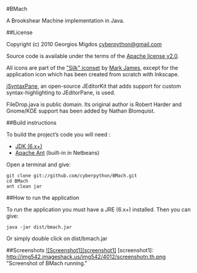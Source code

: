 #BMach

A Brookshear Machine implementation in Java.

##License

Copyright (c) 2010 Georgios Migdos <cyberpython@gmail.com>

Source code is available under the terms of the [Apache license v2.0](http://www.apache.org/licenses/LICENSE-2.0).

All icons are part of the ["Silk" iconset](http://www.famfamfam.com/lab/icons/silk/) by [Mark James](http://www.famfamfam.com/about/), except for the application icon which has been created from scratch with Inkscape.

[jSyntaxPane](http://code.google.com/p/jsyntaxpane/), an open-source JEditorKit that adds support for custom syntax-highlighting to JEditorPane, is used.

FileDrop.java is public domain. Its original author is Robert Harder and Gnome/KDE support has been added by Nathan Blomquist.

##Build instructions

To build the project’s code you will need :

- [JDK (6.x+)](http://www.oracle.com/technetwork/java/javase/downloads/index.html)
- [Apache Ant](http://ant.apache.org/) (built-in in Netbeans)

Open a terminal and give:

    git clone git://github.com/cyberpython/BMach.git
    cd BMach
    ant clean jar

##How to run the application

To run the application you must have a JRE (6.x+) installed. Then you can give:

    java -jar dist/bmach.jar

Or simply double click on dist/bmach.jar
    
##Screenshots
<a href="http://img542.imageshack.us/img542/4012/screenshotn.png">![Screenshot1][screenshot1]</a>
[screenshot1]: http://img542.imageshack.us/img542/4012/screenshotn.th.png  "Screenshot of BMach running."



